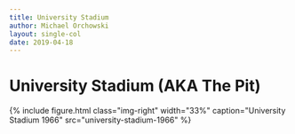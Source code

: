 ```yaml
---
title: University Stadium
author: Michael Orchowski
layout: single-col
date: 2019-04-18
---
```



# University Stadium (AKA The Pit)

{% include figure.html class="img-right" width="33%" caption="University Stadium 1966" src="university-stadium-1966" %}

